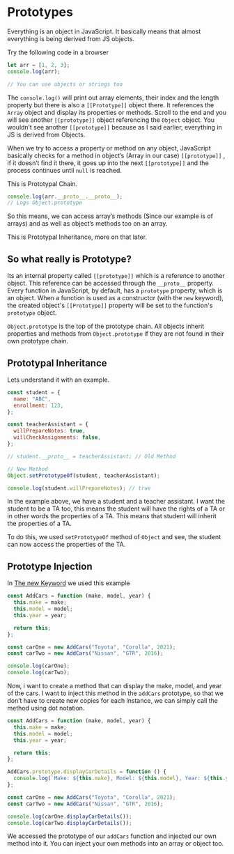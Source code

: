 # Prototypes

Everything is an object in JavaScript. It basically means that almost everything is being derived from JS objects.

Try the following code in a browser

```jsx
let arr = [1, 2, 3];
console.log(arr);

// You can use objects or strings too
```

The `console.log()` will print out array elements, their index and the length property but there is also a `[[Prototype]]` object there. It references the `Array` object and display its properties or methods. Scroll to the end and you will see another `[[prototype]]` object referencing the `Object` object. You wouldn’t see another `[[prototype]]` because as I said earlier, everything in JS is derived from Objects.

When we try to access a property or method on any object, JavaScript basically checks for a method in object’s (Array in our case) `[[prototype]]` , if it doesn’t find it there, it goes up into the next `[[prototype]]` and the process continues until `null` is reached.

This is Prototypal Chain.

```jsx
console.log(arr.__proto__.__proto__);
// Logs Object.prototype
```

So this means, we can access array’s methods (Since our example is of arrays) and as well as object’s methods too on an array.

This is Prototypal Inheritance, more on that later.

## So what really is Prototype?

Its an internal property called `[[prototype]]` which is a reference to another object. This reference can be accessed through the `__proto__` property.
Every function in JavaScript, by default, has a `prototype` property, which is an object. When a function is used as a constructor (with the `new` keyword), the created object's `[[Prototype]]` property will be set to the function's `prototype` object.

`Object.prototype` is the top of the prototype chain. All objects inherit properties and methods from `Object.prototype` if they are not found in their own prototype chain.

## Prototypal Inheritance

Lets understand it with an example.

```jsx
const student = {
  name: "ABC",
  enrollment: 123,
};

const teacherAssistant = {
  willPrepareNotes: true,
  willCheckAssignments: false,
};

// student.__proto__ = teacherAssistant; // Old Method

// New Method
Object.setPrototypeOf(student, teacherAssistant);

console.log(student.willPrepareNotes); // true
```

In the example above, we have a student and a teacher assistant. I want the student to be a TA too, this means the student will have the rights of a TA or in other words the properties of a TA. This means that student will inherit the properties of a TA.

To do this, we used `setPrototypeOf` method of `Object` and see, the student can now access the properties of the TA.

## Prototype Injection

In [The new Keyword](newKeyword.md) we used this example

```jsx
const AddCars = function (make, model, year) {
  this.make = make;
  this.model = model;
  this.year = year;

  return this;
};

const carOne = new AddCars("Toyota", "Corolla", 2021);
const carTwo = new AddCars("Nissan", "GTR", 2016);

console.log(carOne);
console.log(carTwo);
```

Now, i want to create a method that can display the make, model, and year of the cars. I want to inject this method in the `addCars` prototype, so that we don’t have to create new copies for each instance, we can simply call the method using dot notation.

```jsx
const AddCars = function (make, model, year) {
  this.make = make;
  this.model = model;
  this.year = year;

  return this;
};

AddCars.prototype.displayCarDetails = function () {
  console.log(`Make: ${this.make}, Model: ${this.model}, Year: ${this.year}`);
};

const carOne = new AddCars("Toyota", "Corolla", 2021);
const carTwo = new AddCars("Nissan", "GTR", 2016);

console.log(carOne.displayCarDetails());
console.log(carTwo.displayCarDetails());
```

We accessed the prototype of our `addCars` function and injected our own method into it. You can inject your own methods into an array or object too.
